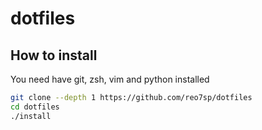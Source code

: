 # dotfiles

## How to install

You need have git, zsh, vim and python installed

```sh
git clone --depth 1 https://github.com/reo7sp/dotfiles
cd dotfiles
./install
```
